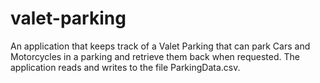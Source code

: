 # valet-parking
An application that keeps track of a Valet Parking that can park Cars and Motorcycles in a parking and retrieve them back when requested.
The application reads and writes to the file ParkingData.csv.
